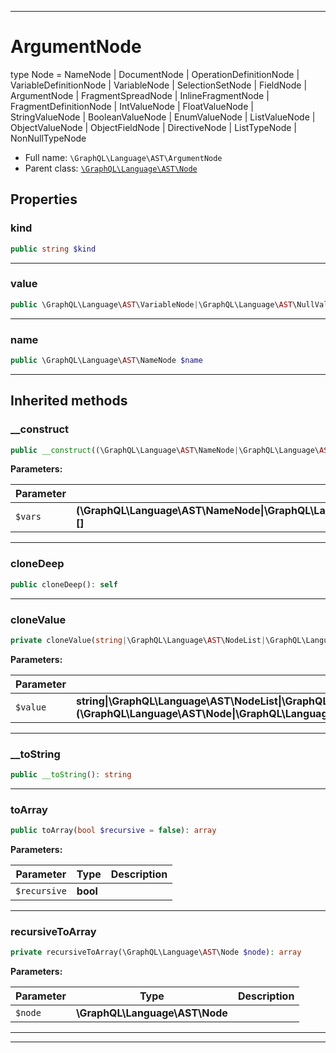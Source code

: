 ***

# ArgumentNode

type Node = NameNode
| DocumentNode
| OperationDefinitionNode
| VariableDefinitionNode
| VariableNode
| SelectionSetNode
| FieldNode
| ArgumentNode
| FragmentSpreadNode
| InlineFragmentNode
| FragmentDefinitionNode
| IntValueNode
| FloatValueNode
| StringValueNode
| BooleanValueNode
| EnumValueNode
| ListValueNode
| ObjectValueNode
| ObjectFieldNode
| DirectiveNode
| ListTypeNode
| NonNullTypeNode



* Full name: `\GraphQL\Language\AST\ArgumentNode`
* Parent class: [`\GraphQL\Language\AST\Node`](./Node.md)



## Properties


### kind



```php
public string $kind
```






***

### value



```php
public \GraphQL\Language\AST\VariableNode|\GraphQL\Language\AST\NullValueNode|\GraphQL\Language\AST\IntValueNode|\GraphQL\Language\AST\FloatValueNode|\GraphQL\Language\AST\StringValueNode|\GraphQL\Language\AST\BooleanValueNode|\GraphQL\Language\AST\EnumValueNode|\GraphQL\Language\AST\ListValueNode|\GraphQL\Language\AST\ObjectValueNode $value
```






***

### name



```php
public \GraphQL\Language\AST\NameNode $name
```






***



## Inherited methods


### __construct



```php
public __construct((\GraphQL\Language\AST\NameNode|\GraphQL\Language\AST\NodeList|\GraphQL\Language\AST\SelectionSetNode|\GraphQL\Language\AST\Location|string|int|bool|float|null)[] $vars): mixed
```








**Parameters:**

| Parameter | Type | Description |
|-----------|------|-------------|
| `$vars` | **(\GraphQL\Language\AST\NameNode&#124;\GraphQL\Language\AST\NodeList&#124;\GraphQL\Language\AST\SelectionSetNode&#124;\GraphQL\Language\AST\Location&#124;string&#124;int&#124;bool&#124;float&#124;null)[]** |  |




***

### cloneDeep



```php
public cloneDeep(): self
```











***

### cloneValue



```php
private cloneValue(string|\GraphQL\Language\AST\NodeList|\GraphQL\Language\AST\Location|\GraphQL\Language\AST\Node|(\GraphQL\Language\AST\Node|\GraphQL\Language\AST\NodeList|\GraphQL\Language\AST\Location)[] $value): string|\GraphQL\Language\AST\NodeList|\GraphQL\Language\AST\Location|\GraphQL\Language\AST\Node
```








**Parameters:**

| Parameter | Type | Description |
|-----------|------|-------------|
| `$value` | **string&#124;\GraphQL\Language\AST\NodeList&#124;\GraphQL\Language\AST\Location&#124;\GraphQL\Language\AST\Node&#124;(\GraphQL\Language\AST\Node&#124;\GraphQL\Language\AST\NodeList&#124;\GraphQL\Language\AST\Location)[]** |  |




***

### __toString



```php
public __toString(): string
```











***

### toArray



```php
public toArray(bool $recursive = false): array
```








**Parameters:**

| Parameter | Type | Description |
|-----------|------|-------------|
| `$recursive` | **bool** |  |




***

### recursiveToArray



```php
private recursiveToArray(\GraphQL\Language\AST\Node $node): array
```








**Parameters:**

| Parameter | Type | Description |
|-----------|------|-------------|
| `$node` | **\GraphQL\Language\AST\Node** |  |




***


***

